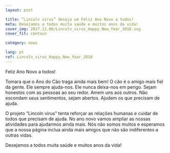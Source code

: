```yaml
---
layout: post

title: “Lincoln vírus” deseja um Feliz Ano Novo a todos!
meta: Desejamos a todos muita saúde e muitos anos da vida!
cover_img: 2017.12.06/Lincoln_virus_Happy_New_Year_2018.svg
cover_fit: contain

category: news

lang: pt
ref: Lincoln_virus_Happy_New_Year_2018
---
```


Feliz Ano Novo a todos!

Tomara que o Ano do Cão traga ainda mais bem!
O cão é o amigo mais fiel da gente.
Ele sempre ajuda-nos.
Ele nunca deixa-nos em perigo.
Sejam honestos com as pessoas ao seu redor.
Amem uns aos outros.
Não escondam seus sentimentos, sejam abertos.
Ajudem os que precisam de ajuda.

O projeto “Lincoln virus” tenta reforçar as relações humanas e cuidar de todos que precisam de ajuda.
No ano novo vamos ampliar as nossas atividades para ajudarmos ainda mais.
Nós não somos muitos e esperamos que a nossa página inclua ainda mais amigos que não são indiferentes a outras vidas.

Desejamos a todos muita saúde e muitos anos da vida!

